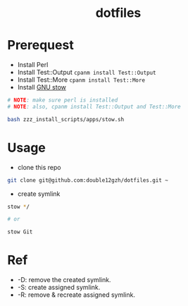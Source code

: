 <h1 align="center">
    dotfiles
</h1>

# Prerequest

- Install Perl
- Install Test::Output `cpanm install Test::Output`
- Install Test::More `cpanm install Test::More`
- Install [GNU stow](https://www.gnu.org/software/stow/)

```bash
# NOTE: make sure perl is installed
# NOTE: also, cpanm install Test::Output and Test::More

bash zzz_install_scripts/apps/stow.sh
```

# Usage

- clone this repo

```bash
git clone git@github.com:double12gzh/dotfiles.git ~
```

- create symlink

```bash
stow */

# or 

stow Git
```

# Ref

- -D: remove the created symlink.
- -S: create assigned symlink.
- -R: remove & recreate assigned symlink.
